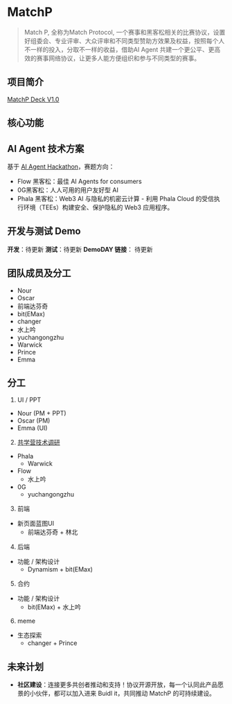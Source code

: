 # MatchP

> Match P,  全称为Match Protocol, 一个赛事和黑客松相关的比赛协议，设置好组委会、专业评审、大众评审和不同类型赞助方效果及权益，按照每个人不一样的投入，分取不一样的收益，借助AI Agent 共建一个更公平、更高效的赛事网络协议，让更多人能方便组织和参与不同类型的赛事。

## 项目简介

[MatchP Deck V1.0](/Doc/Match%20P%20DeckA.pdf)


## 核心功能


## AI Agent 技术方案
基于 [AI Agent Hackathon](https://attractive-spade-1e3.notion.site/AI-Agent-Hackathon-1c653c33b3ea80c7beb7d51bc0ac0dbb)，赛题方向：
- Flow 黑客松：最佳 AI Agents for consumers
- 0G黑客松：人人可用的用户友好型 AI
- Phala 黑客松：Web3 AI 与隐私的机密云计算 - 利用 Phala Cloud 的受信执行环境（TEEs）构建安全、保护隐私的 Web3 应用程序。


## 开发与测试 Demo 
**开发**：待更新
**测试**：待更新
**DemoDAY 链接**： 待更新

## 团队成员及分工
- Nour
- Oscar
- 前端达芬奇
- bit(EMax)
- changer
- 水上吟
- yuchangongzhu
- Warwick
- Prince
- Emma

## 分工

1. UI / PPT
- Nour (PM + PPT)
- Oscar (PM)
- Emma (UI)

2. [共学营技术调研](https://attractive-spade-1e3.notion.site/AI-Agent-Hackathon-1c653c33b3ea80c7beb7d51bc0ac0dbb)
- Phala
  - Warwick
- Flow
  - 水上吟
- 0G
  - yuchangongzhu

3. 前端
- 新页面蓝图UI
  - 前端达芬奇 + 林北

4. 后端
- 功能 / 架构设计
  - Dynamism + bit(EMax)

5. 合约
- 功能 / 架构设计
  - bit(EMax) + 水上吟

6. meme
- 生态探索
  - changer + Prince


## 未来计划
- **社区建设**：连接更多共创者推动和支持！协议开源开放，每一个认同此产品愿景的小伙伴，都可以加入进来 Buidl it，共同推动 MatchP 的可持续建设。

